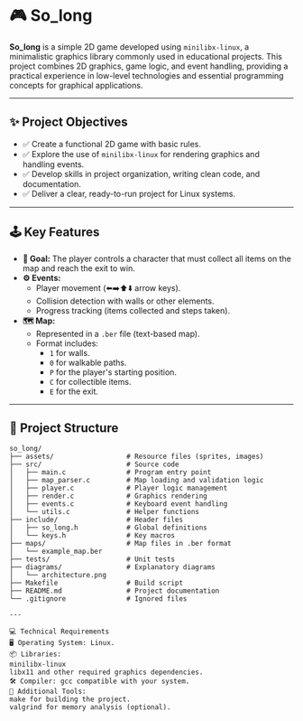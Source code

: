 # 🎮 So_long  

**So_long** is a simple 2D game developed using `minilibx-linux`, a minimalistic graphics library commonly used in educational projects. This project combines 2D graphics, game logic, and event handling, providing a practical experience in low-level technologies and essential programming concepts for graphical applications.  

---

## ✨ Project Objectives  

- ✅ Create a functional 2D game with basic rules.  
- ✅ Explore the use of `minilibx-linux` for rendering graphics and handling events.  
- ✅ Develop skills in project organization, writing clean code, and documentation.  
- ✅ Deliver a clear, ready-to-run project for Linux systems.  

---

## 🕹️ Key Features  

- **🎯 Goal:** The player controls a character that must collect all items on the map and reach the exit to win.  
- **⚙️ Events:**  
  - Player movement (⬅️➡️⬆️⬇️ arrow keys).  
  - Collision detection with walls or other elements.  
  - Progress tracking (items collected and steps taken).  
- **🗺️ Map:**  
  - Represented in a `.ber` file (text-based map).  
  - Format includes:  
    - `1` for walls.  
    - `0` for walkable paths.  
    - `P` for the player's starting position.  
    - `C` for collectible items.  
    - `E` for the exit.

---

## 📂 Project Structure  

```plaintext
so_long/
├── assets/                  # Resource files (sprites, images)
├── src/                     # Source code
│   ├── main.c               # Program entry point
│   ├── map_parser.c         # Map loading and validation logic
│   ├── player.c             # Player logic management
│   ├── render.c             # Graphics rendering
│   ├── events.c             # Keyboard event handling
│   └── utils.c              # Helper functions
├── include/                 # Header files
│   ├── so_long.h            # Global definitions
│   └── keys.h               # Key macros
├── maps/                    # Map files in .ber format
│   └── example_map.ber
├── tests/                   # Unit tests
├── diagrams/                # Explanatory diagrams
│   └── architecture.png
├── Makefile                 # Build script
├── README.md                # Project documentation
└── .gitignore               # Ignored files

---

💻 Technical Requirements
🖥️ Operating System: Linux.
📦 Libraries:
minilibx-linux
libx11 and other required graphics dependencies.
🛠️ Compiler: gcc compatible with your system.
🔧 Additional Tools:
make for building the project.
valgrind for memory analysis (optional).
